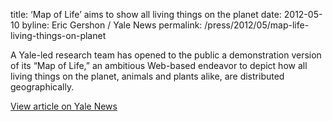 title: ‘Map of Life’ aims to show all living things on the planet
date: 2012-05-10
byline: Eric Gershon / Yale News
permalink: /press/2012/05/map-life-living-things-on-planet


A Yale-led research team has opened to the public a demonstration version of its “Map of Life,” an ambitious Web-based endeavor to depict how all living things on the planet, animals and plants alike, are distributed geographically.

[View article on Yale News](http://news.yale.edu/2012/05/10/map-life-aims-show-all-living-things-planet)
